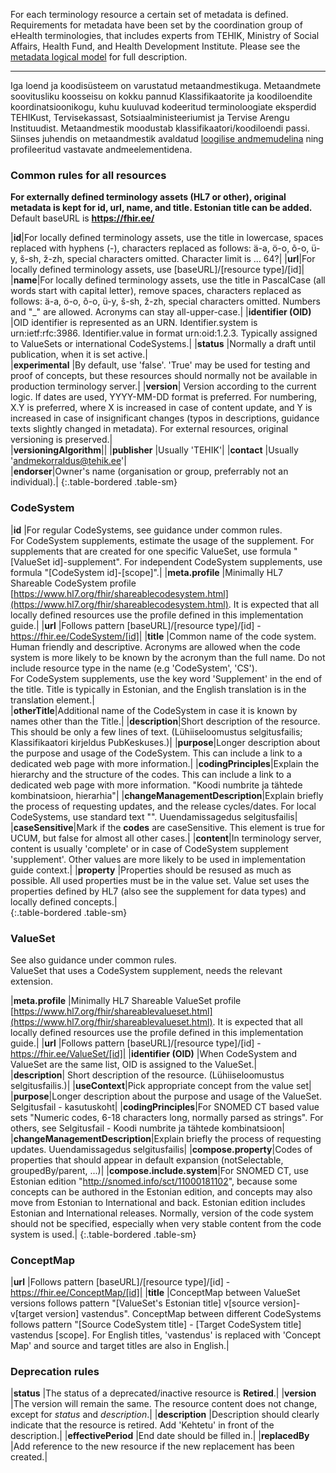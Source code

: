 For each terminology resource a certain set of metadata is defined. Requirements for metadata have been set by the coordination group of eHealth terminologies, that includes experts from TEHIK, Ministry of Social Affairs, Health Fund, and Health Development Institute. 
Please see the [metadata logical model](StructureDefinition-Metadata.html) for full description.

***

Iga loend ja koodisüsteem on varustatud metaandmestikuga. Metaandmete soovitusliku koosseisu on kokku pannud Klassifikaatorite ja koodiloendite koordinatsioonikogu, kuhu kuuluvad kodeeritud terminoloogiate eksperdid TEHIKust, Tervisekassast, Sotsiaalministeeriumist ja Tervise Arengu Instituudist. Metaandmestik moodustab klassifikaatori/koodiloendi passi. Siinses juhendis on metaandmestik avaldatud [loogilise andmemudelina](StructureDefinition-Metadata.html) ning profileeritud vastavate andmeelementidena.

### Common rules for all resources

**For externally defined terminology assets (HL7 or other), original metadata is kept for id, url, name, and title. Estonian title can be added.**  
Default baseURL is **https://fhir.ee/**  

|**id**|For locally defined terminology assets, use the title in lowercase, spaces replaced with hyphens (-), characters replaced as follows: ä-a, ö-o, õ-o, ü-y, š-sh, ž-zh, special characters omitted. Character limit is ... 64?|
|**url**|For locally defined terminology assets, use [baseURL]/[resource type]/[id]|
|**name**|For locally defined terminology assets, use the title in PascalCase (all words start with capital letter), remove spaces, characters replaced as follows: ä-a, ö-o, õ-o, ü-y, š-sh, ž-zh, special characters omitted. Numbers and "_" are allowed. Acronyms can stay all-upper-case.|
|**identifier (OID)** |OID identifier is represented as an URN. Identifier.system is urn:ietf:rfc:3986. Identifier.value in format urn:oid:1.2.3. Typically assigned to ValueSets or international CodeSystems.|
|**status** |Normally a draft until publication, when it is set active.|  
|**experimental** |By default, use 'false'. 'True' may be used for testing and proof of concepts, but these resources should normally not be available in production terminology server.| 
|**version**| Version according to the current logic. If dates are used, YYYY-MM-DD format is preferred. For numbering, X.Y is preferred, where X is increased in case of content update, and Y is increased in case of insignificant changes (typos in descriptions, guidance texts slightly changed in metadata). For external resources, original versioning is preserved.|  
|**versioningAlgorithm**||
|**publisher** |Usually 'TEHIK'|
|**contact** |Usually 'andmekorraldus@tehik.ee'|  
|**endorser**|Owner's name (organisation or group, preferrably not an individual).|
{:.table-bordered .table-sm}

### CodeSystem  

|**id** |For regular CodeSystems, see guidance under common rules.  
For CodeSystem supplements, estimate the usage of the supplement. For supplements that are created for one specific ValueSet, use formula "[ValueSet id]-supplement". For independent CodeSystem supplements, use formula "[CodeSystem id]-[scope]".|
|**meta.profile** |Minimally HL7 Shareable CodeSystem profile [https://www.hl7.org/fhir/shareablecodesystem.html](https://www.hl7.org/fhir/shareablecodesystem.html). It is expected that all locally defined resources use the profile defined in this implementation guide.|
|**url** |Follows pattern [baseURL]/[resource type]/[id] - https://fhir.ee/CodeSystem/[id]|
|**title** |Common name of the code system. Human friendly and descriptive. Acronyms are allowed when the code system is more likely to be known by the acronym than the full name. Do not include resource type in the name (e.g 'CodeSystem', 'CS').  
For CodeSystem supplements, use the key word 'Supplement' in the end of the title.
Title is typically in Estonian, and the English translation is in the translation element.|  
|**otherTitle**|Additional name of the CodeSystem in case it is known by names other than the Title.|
|**description**|Short description of the resource. This should be only a few lines of text. (Lühiiseloomustus selgitusfailis; Klassifikaatori kirjeldus PubKeskuses.)| 
|**purpose**|Longer description about the purpose and usage of the CodeSystem. This can include a link to a dedicated web page with more information.|
|**codingPrinciples**|Explain the hierarchy and the structure of the codes. This can include a link to a dedicated web page with more information. "Koodi numbrite ja tähtede kombinatsioon, hierarhia"|
|**changeManagementDescription**|Explain briefly the process of requesting updates, and the release cycles/dates. For local CodeSystems, use standard text "".  Uuendamissagedus selgitusfailis|
|**caseSensitive**|Mark if the **codes** are caseSensitive. This element is true for UCUM, but false for almost all other cases.|
|**content**|In terminology server, content is usually 'complete' or in case of CodeSystem supplement 'supplement'. Other values are more likely to be used in implementation guide context.|
|**property** |Properties should be resused as much as possible. All used properties must be in the value set. Value set uses the properties defined by HL7 (also see the supplement for data types) and locally defined concepts.|  
{:.table-bordered .table-sm}

### ValueSet  

See also guidance under common rules.  
ValueSet that uses a CodeSystem supplement, needs the relevant extension.  

|**meta.profile** |Minimally HL7 Shareable ValueSet profile [https://www.hl7.org/fhir/shareablevalueset.html](https://www.hl7.org/fhir/shareablevalueset.html). It is expected that all locally defined resources use the profile defined in this implementation guide.|
|**url** |Follows pattern [baseURL]/[resource type]/[id] - https://fhir.ee/ValueSet/[id]|
|**identifier (OID)** |When CodeSystem and ValueSet are the same list, OID is assigned to the ValueSet.|    
|**description**| Short description of the resource. (Lühiiseloomustus selgitusfailis.)|
|**useContext**|Pick appropriate concept from the value set|
|**purpose**|Longer description about the purpose and usage of the ValueSet. Selgitusfail - kasutuskoht|
|**codingPrinciples**|For SNOMED CT based value sets "Numeric codes, 6-18 characters long, normally parsed as strings". For others, see Selgitusfail - Koodi numbrite ja tähtede kombinatsioon|
|**changeManagementDescription**|Explain briefly the process of requesting updates. Uuendamissagedus selgitusfailis|
|**compose.property**|Codes of properties that should appear in default expansion (notSelectable, groupedBy/parent, ...)|
|**compose.include.system**|For SNOMED CT, use Estonian edition "http://snomed.info/sct/11000181102", because some concepts can be authored in the Estonian edition, and concepts may also move from Estonian to International and back. Estonian edition includes Estonian and International releases. Normally, version of the code system should not be specified, especially when very stable content from the code system is used.|
{:.table-bordered .table-sm}


### ConceptMap

|**url** |Follows pattern [baseURL]/[resource type]/[id] - https://fhir.ee/ConceptMap/[id]|
|**title** |ConceptMap between ValueSet versions follows pattern "[ValueSet's Estonian title] v[source version]-v[target version] vastendus". ConceptMap between different CodeSystems follows pattern "[Source CodeSystem title] - [Target CodeSystem title] vastendus [scope].
For English titles, 'vastendus' is replaced with 'Concept Map' and source and target titles are also in English.|

### Deprecation rules

|**status** |The status of a deprecated/inactive resource is **Retired**.|
|**version** |The version will remain the same. The resource content does not change, except for _status_ and _description_.|
|**description** |Description should clearly indicate that the resource is retired. Add 'Kehtetu' in front of the description.|
|**effectivePeriod** |End date should be filled in.|
|**replacedBy** |Add reference to the new resource if the new replacement has been created.|